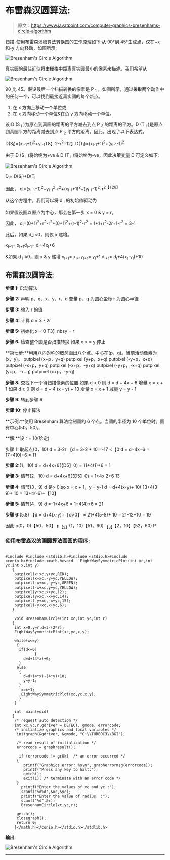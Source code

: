 # 布雷森汉圆算法:

> 原文：<https://www.javatpoint.com/computer-graphics-bresenhams-circle-algorithm>

扫描-使用布雷森汉姆算法转换圆的工作原理如下:从 90°到 45°生成点，仅在+x 和-y 方向移动，如图所示:

![Bresenham's Circle Algorithm](img/1fd44fa82ccb21d8d657ad89000a804d.png)

真实圆的最佳近似将由栅格中距离真实圆最小的像素来描述。我们希望从

![Bresenham's Circle Algorithm](img/e0cfe593167b661486bebfc168b8be7c.png)

90 比 45。假设最后一个扫描转换的像素是 P <sub>1</sub> ，如图所示，通过采取两个动作中的任何一个，可以找到最接近真实圆的每个新点。

1.  在 x 方向上移动一个单位或
2.  在 x 方向移动一个单位&在负 y 方向移动一个单位。

设 D (S <sub>i</sub> )为原点到真圆的距离的平方减去到点 P <sub>3</sub> 的距离的平方。D (T <sub>i</sub> )是原点到真圆平方的距离减去到点 P <sub>2</sub> 平方的距离。因此，出现了以下表达式。

D(S<sub>I</sub>)=(x<sub>I-1</sub>+1)<sup>2</sup>+y<sub>I-1</sub>T8】2-r<sup>2</sup>T12】D(T<sub>I</sub>)=(x<sub>I-1</sub>+1)<sup>2</sup>+(y<sub>I-1</sub>-1)<sup>2</sup>

由于 D (S <sub>i</sub> )将始终为+ve & D (T <sub>i</sub> )将始终为-ve，因此决策变量 D 可定义如下:

![Bresenham's Circle Algorithm](img/31508ffe31c0170735d94e742fbc74f7.png)

D<sub>I</sub>= D(S<sub>I</sub>)+D(T<sub>I</sub>

因此，
d<sub>I</sub>=(x<sub>I-1</sub>+1)<sup>2</sup>+y<sub>I-1</sub><sup>2</sup>-r<sup>2</sup>+(x<sub>I-1</sub>+1)<sup>2</sup>+(y<sub>I-1</sub>-1)<sup>2</sup>-r<sup>2【T26】</sup>

从这个方程中，我们可以将 d <sub>i</sub> 的初始值驱动为

如果假设圆以原点为中心，那么在第一步 x = 0 & y = r。

因此，
d<sub>I</sub>=(0+1)<sup>2</sup>+r<sup>2</sup>-r<sup>2</sup>+(0+1)<sup>2</sup>+(r-1)<sup>2</sup>-r<sup>2</sup>
= 1+1+r<sup>2</sup>-2r+1-r<sup>2</sup>
= 3-1

此后，如果 d_i<0，则仅 x 递增。

x<sub>I+1</sub>= x<sub>I+1</sub>d<sub>I+1</sub>= d<sub>I</sub>+4x<sub>I</sub>+6

&如果 d <sub>i</sub> ≥0，则 x & y 递增
x<sub>I+1</sub>= x<sub>I+1</sub>y<sub>I+1</sub>= y<sub>I</sub>+1
d<sub>I+1</sub>= d<sub>I</sub>+4(x<sub>I</sub>-y<sub>I</sub>)+10

## 布雷森汉圆算法:

**步骤 1:** 启动算法

**步骤 2:** 声明 p、q、x、y、r、d 变量
p、q 为圆心坐标
r 为圆心半径

**步骤 3:** 输入 r 的值

**步骤 4:** 计算 d = 3 - 2r

**步骤 5:** 初始化 x = 0
T3】nbsy = r

**步骤 6:** 检查整个圆是否扫描转换
如果 x > = y
停止

**第七步:**利用八向对称的概念画出八个点。中心在(p，q)。当前活动像素为(x，y)。
putpixel (x+p，y+q)
putpixel (y+p，x+q)
putpixel (-y+p，x+q)
putpixel (-x+p，y+q)
putpixel (-x+p，-y+q)
putpixel (-y+p，-x+q)
putpixel (y+p，-x+q)
putpixel (x+p，-y-q)

**步骤 8:** 查找下一个待扫描像素的位置
如果 d < 0
则 d = d + 4x + 6
增量 x = x + 1
如果 d ≥ 0
则 d = d + 4 (x - y) + 10
增量 x = x + 1
减量 y = y - 1

**步骤 9:** 转到步骤 6

**步骤 10:** 停止算法

**示例:**使用 Bresenham 算法绘制圆的 6 个点。当圆的半径为 10 个单位时。圆有中心(50，50)。

**解:**设 r = 10(给定)

步骤 1: 取起点(0，10)
d = 3-2r
【d = 3-2 * 10 =-17
<【0’d = d+4x+6
= 17+4(0)+6
= 11

**步骤 2:**(1，10)
d = d+4x+6(【D5】0)
= 11+4(1)+6
= 1

**步骤 3:** 情节(2，10)
d = d+4x+6(【D5】0)
= 1+4x 2+6
13

**步骤 4:** 情节(3，9) d 是> 0 so x = x + 1，y = y-1
d = d+4(x-y)+
10(
13+4(3-9)+
10 = 13+4(-6)+【10】

**步骤 5:** 情节(4，9)
d =-1+4x+6
= 1+4(4)+6
= 21

**步骤 6:**(5.8)
【d = d+4(x-y)+【d>0】
= 21+4(5-8)+
10 = 21-12+10 = 19

因此 p(0，0)【50，50】
p<sub>【2】</sub>(1，10)【51，60)
<sub>【3】</sub>【2，10】【52，60)
P

### 使用布雷森汉的画圆算法画圆的程序:

```

#include #include <stdlib.h>#include <stdio.h>#include <conio.h>#include <math.h>void	EightWaySymmetricPlot(int xc,int yc,int x,int y)
   {
	putpixel(x+xc,y+yc,RED);
	putpixel(x+xc,-y+yc,YELLOW);
	putpixel(-x+xc,-y+yc,GREEN);
	putpixel(-x+xc,y+yc,YELLOW);
	putpixel(y+xc,x+yc,12);
	putpixel(y+xc,-x+yc,14);
	putpixel(-y+xc,-x+yc,15);
	putpixel(-y+xc,x+yc,6);
   }

    void BresenhamCircle(int xc,int yc,int r)
   {
	int x=0,y=r,d=3-(2*r);
	EightWaySymmetricPlot(xc,yc,x,y);

	while(x<=y)
     {
	  if(d<=0)
             {
	    d=d+(4*x)+6;
	  }
	 else
	  {
	    d=d+(4*x)-(4*y)+10;
	    y=y-1;
	  }
	   x=x+1;
	   EightWaySymmetricPlot(xc,yc,x,y);
      }
    }

    int  main(void)
   {
	/* request auto detection */
	int xc,yc,r,gdriver = DETECT, gmode, errorcode;
	/* initialize graphics and local variables */
	 initgraph(&gdriver, &gmode, "C:\\TURBOC3\\BGI");

	 /* read result of initialization */
	 errorcode = graphresult();

	  if (errorcode != grOk)  /* an error occurred */
	 {
		printf("Graphics error: %s\n", grapherrormsg(errorcode));
		printf("Press any key to halt:");
		getch();
		exit(1); /* terminate with an error code */
	 }
	   printf("Enter the values of xc and yc :");
	   scanf("%d%d",&xc,&yc);
	   printf("Enter the value of radius  :");
	   scanf("%d",&r);
	   BresenhamCircle(xc,yc,r);

	 getch();
	 closegraph();
	 return 0;
    }</math.h></conio.h></stdio.h></stdlib.h> 
```

**输出:**

![Bresenham's Circle Algorithm](img/fdaa0c04ecfc5da3b96ee23b70e7c456.png)

* * *